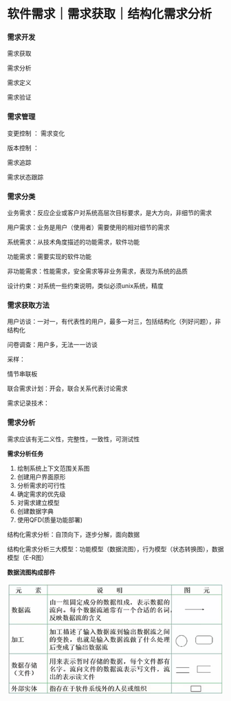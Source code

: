 # 软件需求｜需求获取｜结构化需求分析

  

### 需求开发

需求获取

需求分析

需求定义

需求验证



### 需求管理

变更控制 ： 需求变化

版本控制 ：

需求追踪

需求状态跟踪



### 需求分类

业务需求：反应企业或客户对系统高层次目标要求，是大方向，非细节的需求

用户需求：业务是用户（使用者）需要使用的相对细节的需求

系统需求：从技术角度描述的功能需求，软件功能

功能需求：需要实现的软件功能

非功能需求：性能需求，安全需求等非业务需求，表现为系统的品质

设计约束：对系统一些约束说明，类似必须unix系统，精度



### 需求获取方法

用户访谈：一对一，有代表性的用户，最多一对三，包括结构化（列好问题），非结构化

问卷调查：用户多，无法一一访谈

采样：

情节串联板

联合需求计划：开会，联合关系代表讨论需求

需求记录技术：



###  需求分析

需求应该有无二义性，完整性，一致性，可测试性

**需求分析任务**

1. 绘制系统上下文范围关系图
2. 创建用户界面原形
3. 分析需求的可行性
4. 确定需求的优先级
5. 对需求建立模型
6. 创建数据字典
7. 使用QFD(质量功能部署)



结构化需求分析：自顶向下，逐步分解，面向数据

结构化需求分析三大模型：功能模型（数据流图），行为模型（状态转换图），数据模型（E-R图）



**数据流图构成部件**

![image-20210512203747688](imgs/21-05-12-1/image-20210512203747688.png)

